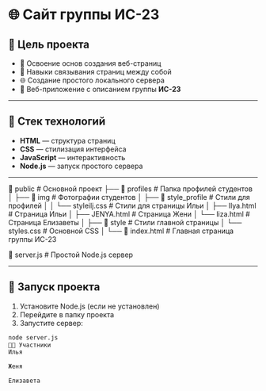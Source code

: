 # 🌐 Сайт группы ИС-23

## 🎯 Цель проекта

- 🧱 Освоение основ создания веб-страниц
- 🔗 Навыки связывания страниц между собой
- 🌐 Создание простого локального сервера
- 👥 Веб-приложение с описанием группы **ИС-23**

---

## 🧰 Стек технологий

- **HTML** — структура страниц
- **CSS** — стилизация интерфейса
- **JavaScript** — интерактивность
- **Node.js** — запуск простого сервера

---

📁 public                    # Основной проект
├── 📁 profiles             # Папка профилей студентов
│   ├── 📁 img              # Фотографии студентов
│   ├── 📁 style_profile    # Стили для профилей
│   │   └── styleilj.css   # Стили для страницы Ильи
│   ├── Ilya.html          # Страница Ильи
│   ├── JENYA.html         # Страница Жени
│   └── liza.html          # Страница Елизаветы
│
├── 📁 style                # Стили главной страницы
│   └── styles.css         # Основной CSS
│
└── 📄 index.html           # Главная страница группы ИС-23

📄 server.js                # Простой Node.js сервер

---

## 🚀 Запуск проекта

1. Установите Node.js (если не установлен)
2. Перейдите в папку проекта
3. Запустите сервер:

```bash
node server.js
👨‍🎓 Участники
Илья

Женя

Елизавета
